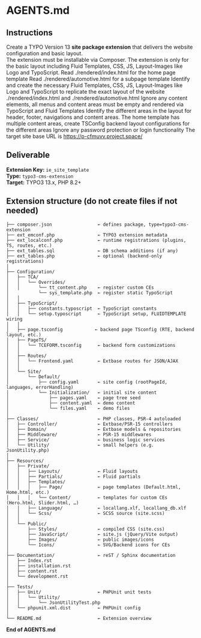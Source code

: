 # AGENTS.md

## Instructions
Create a TYPO Version 13 **site package extension** that delivers the website configuration and basic layout.  
The extension must be installable via Composer.
The extension is only for the basic layout including Fluid Templates, CSS, JS, Layout-Images like Logo and TypoScript.
Read ./rendered/index.html for the home page template
Read ./rendered/automotive.html for a subpage template
Identify and create the necessary Fluid Templates, CSS, JS, Layout-Images like Logo and TypoScript to replicate the exact layout of the website ./rendered/index.html and ./rendered/automotive.html
Ignore any content elements, all menus and content areas must be empty and rendered via TypoScript and Fluid Templates
Identify the different areas in the layout for header, footer, navigations and content areas. The home template has multiple content areas, create TSConfig backend layout configurations for the different areas
Ignore any password protection or login functionality
The target site base URL is https://p-cfmuvv.project.space/

## Deliverable
**Extension Key:** `ie_site_template`  
**Type:** `typo3-cms-extension`  
**Target:** TYPO3 13.x, PHP 8.2+

## Extension structure (do not create files if not needed)
```
├── composer.json                 ← defines package, type=typo3-cms-extension
├── ext_emconf.php                ← TYPO3 extension metadata
├── ext_localconf.php             ← runtime registrations (plugins, TS, routes, etc.)
├── ext_tables.sql                ← DB schema additions (if any)
├── ext_tables.php                ← optional (backend-only registrations)
│
├── Configuration/
│   ├── TCA/
│   │   └── Overrides/
│   │       └── tt_content.php    ← register custom CEs
│           └── sys_template.php  ← register static TypoScript
│   │
│   ├── TypoScript/
│   │   ├── constants.typoscript  ← TypoScript constants
│   │   └── setup.typoscript      ← TypoScript setup, FLUIDTEMPLATE wiring
│   │
│   ├── page.tsconfig            ← backend page TSconfig (RTE, backend layout, etc.)
│   ├── PageTS/
│   │   └── TCEFORM.tsconfig      ← backend form customizations
│   │
│   ├── Routes/
│   │   └── Frontend.yaml         ← Extbase routes for JSON/AJAX
│   │
│   └── Site/
│       └── Default/
│           ├── config.yaml       ← site config (rootPageId, languages, errorHandling)
│           └── Initialization/   ← initial site content
│               ├── pages.yaml    ← page tree seed
│               ├── content.yaml  ← demo content
│               └── files.yaml    ← demo files
│
├── Classes/                      ← PHP classes, PSR-4 autoloaded
│   ├── Controller/               ← Extbase/PSR-15 controllers
│   ├── Domain/                   ← Extbase models & repositories
│   ├── Middleware/               ← PSR-15 middlewares
│   ├── Service/                  ← business logic services
│   └── Utility/                  ← small helpers (e.g. JsonUtility.php)
│
├── Resources/
│   ├── Private/
│   │   ├── Layouts/              ← Fluid layouts
│   │   ├── Partials/             ← Fluid partials
│   │   ├── Templates/
│   │   │   ├── Page/             ← page templates (Default.html, Home.html, etc.)
│   │   │   └── Content/          ← templates for custom CEs (Hero.html, Slider.html, …)
│   │   ├── Language/             ← locallang.xlf, locallang_db.xlf
│   │   └── Scss/                 ← SCSS source (site.scss)
│   │
│   └── Public/
│       ├── Styles/               ← compiled CSS (site.css)
│       ├── JavaScript/           ← site.js (jQuery/Vite output)
│       ├── Images/               ← public images/icons
│       └── Icons/                ← SVG/Backend icons for CEs
│
├── Documentation/                ← reST / Sphinx documentation
│   ├── Index.rst
│   ├── installation.rst
│   ├── content.rst
│   └── development.rst
│
├── Tests/
│   ├── Unit/                     ← PHPUnit unit tests
│   │   └── Utility/
│   │       └── JsonUtilityTest.php
│   └── phpunit.xml.dist          ← PHPUnit config
│
└── README.md                     ← Extension overview
```

**End of AGENTS.md**
